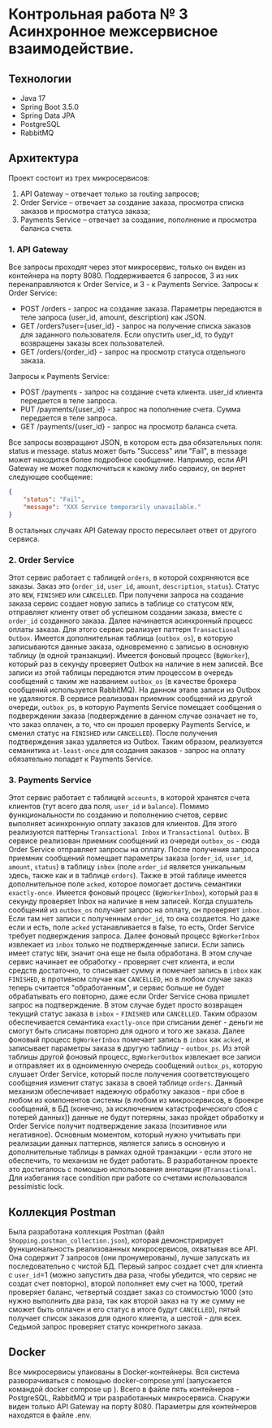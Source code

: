 # Контрольная работа № 3 Асинхронное межсервисное взаимодействие.

## Технологии
- Java 17
- Spring Boot 3.5.0
- Spring Data JPA
- PostgreSQL
- RabbitMQ

## Архитектура
Проект состоит из трех микросервисов:
1.  API Gateway – отвечает только за routing запросов;
2.  Order Service – отвечает за создание заказа, просмотра списка заказов и просмотра статуса заказа;
3.  Payments Service – отвечает за создание, пополнение и просмотра баланса счета. 

### 1. API Gateway
Все запросы проходят через этот микросервис, только он виден из контейнера на порту 8080.
Поддерживается 6 запросов, 3 из них перенаправляются к Order Service, и 3 - к Payments Service.
Запросы к Order Service:
- POST /orders - запрос на создание заказа. Параметры передаются в теле запроса (user_id, amount, description) как JSON.
- GET /orders?user={user_id} - запрос на получение списка заказов для заданного пользователя. Если опустить user_id, то будут возвращены заказы всех пользователей.
- GET /orders/{order_id} - запрос на просмотр статуса отдельного заказа.

Запросы к Payments Service:
- POST /payments - запрос на создание счета клиента. user_id клиента передается в теле запроса.
- PUT /payments/{user_id} - запрос на пополнение счета. Сумма передается в теле запроса.
- GET /payments/{user_id} - запрос на просмотр баланса счета.

Все запросы возвращают JSON, в котором есть два обязательных поля: status и message. status может быть "Success" или "Fail", в message может находится более подробное сообщение. Например, если API Gateway не может подключиться к какому либо сервису, он вернет следующее сообщение:
```JSON
{
    "status": "Fail",
    "message": "XXX Service temporarily unavailable."
}
```
В остальных случаях API Gateway просто пересылает ответ от другого сервиса.

### 2. Order Service
Этот сервис работает с таблицей `orders`, в которой сохряняются все заказы. Заказ это (`order_id`, `user_id`, `amount`, `description`, `status`). Статус это `NEW`, `FINISHED` или `CANCELLED`.
При получени запроса на создание заказа сервис создает новую запись в таблице со статусом `NEW`, отправляет клиенту ответ об успешном создании заказа, вместе с `order_id` созданного заказа.
Далее начинается асинхронный процесс оплаты заказа. Для этого сервис реализует паттерн `Transactional Outbox`. Имеется дополнительная таблица (`outbox_os`), в которую записываются данные заказа,
одновременно с записью в основную таблицу (в одной транзакции). Имеется фоновый процесс (`BgWorker`), который раз в секунду проверяет Outbox на наличие в нем записей. Все записи из этой таблицы
передаются этим процессом в очередь сообщений с таким же названием `outbox_os` (в качестве брокера сообщений используется RabbitMQ). На данном этапе записи из Outbox не удаляются.
В сервисе реализован приемник сообщений из другой очереди, `outbox_ps`, в которую Payments Service помещает сообщения о подверждении заказа (подверждение в данном случае означает не то, что заказ
оплачен, а то, что он прошел проверку Payments Service, и сменил статус на `FINISHED` или `CANCELLED`). После получения подтверждения заказ удаляется из Outbox. Таким образом, реализуется семанитика `at-least-once` для создания заказов - запрос на оплату обязательно попадет к Payments Service.

### 3. Payments Service
Этот сервис работает с таблицей `accounts`, в которой хранятся счета клиентов (тут всего два поля, `user_id` и `balance`). Помимо функциональности по созданию и пополнению счетов, сервис выполняет асинхронную
оплату заказов для клиентов. Для этого реализуются паттерны `Transactional Inbox` и `Transactional Outbox`. В сервисе реализован приемник сообщений из очереди `outbox_os` - сюда Order Service отправляет запросы на оплату. После получения запроса приемник сообщений помещает параметры заказа (`order_id`, `user_id`, `amount`, `status`) в таблицу `inbox` (поле `order_id` является уникальным здесь, также как и в таблице `orders`). Также в этой таблице имеется дополнительное поле `acked`, которое помогает достичь семантики `exactly-once`. Имеется фоновый процесс (`BgWorkerInbox`), который раз в секунду проверяет Inbox на наличие в нем записей. Когда слушатель сообщений из `outbox_os` получает запрос на оплату, он проверяет `inbox`. Если там нет записи с полученным `order_id`, то она создается. Но даже если и есть, поле `acked` устанавливается в false, то есть, Order Service требует подверждения запроса. Далее фоновый процесс `BgWorkerInbox` извлекает из `inbox` только не подтвержденные записи. Если запись имеет статус `NEW`, значит она еще не была обработана. В этом случае сервис начинает ее обработку - проверяет счет клиента, и если средств достаточно, то списывает сумму и помечает запись в `inbox` как `FINISHED`, в противном случае как `CANCELLED`, но в любом случае заказ теперь считается "обработанным", и сервис больше не будет обрабатывать его повторно, даже если Order Service снова пришлет запрос на подтверждение. В этом случае будет просто возвращен текущий статус заказа в `inbox` - `FINISHED` или `CANCELLED`. Таким образом обеспечивается семантика `exactly-once` при списании денег - деньги не смогут быть списаны повторно для одного и того же заказа. Далее фоновый процесс `BgWorkerInbox` помечает запись в `inbox` как `acked`, и записывает параметры заказа в другую таблицу - `outbox_ps`. Из этой таблицы другой фоновый процесс, `BgWorkerOutbox` извлекает все записи и отправляет их в одноименную очередь сообщений `outbox_ps`, которую слушает Order Service, который после получения соответствующего сообщения изменит статус заказа в своей таблице `orders`. Данный механизм обеспечивает надежную обработку заказов - при сбое в любом из компонентов системы (в любом из микросервисов, в броекре сообщений, в БД (конечно, за исключением катастрофического сбоя с потерей данных)) данные не будут потеряны, заказ пройдет обработку и Order Service получит подтверждение заказа (позитивное или негативное). Основным моментом, который нужно учитывать при реализации данных паттернов, является запись в основную и дополнительные таблицы в рамках одной транзакции - если этого не обеспечить, то механизм не будет работать. В разработанном проекте это достигалось с помощью использования аннотации `@Transactional`. Для избегания race condition при работе со счетами использовался pessimistic lock.

## Коллекция Postman
Была разработана коллекция Postman (файл `Shopping.postman_collection.json`), которая демонстририрует функциональность реализованных микросервисов, охватывая все API. Она содержит 7 запросов (они пронумерованы), лучше запускать их последовательно с чистой БД. Первый запрос создает счет для клиента с `user_id`=1 (можно запустить два раза, чтобы убедится, что сервис не создат счет повторно), второй пополняет ему счет на 1000, третий проверяет баланс, четвертый создает заказ со стоимостью 1000 (это нужно выполнить два раза, так как второй заказ на ту же сумму не сможет быть оплачен и его статус в итоге будут `CANCELLED`), пятый получает список заказов для одного клиента, а шестой - для всех. Седьмой запрос проверяет статус конкретного заказа.

## Docker
Все микросервисы упакованы в Docker-контейнеры. Вся система разворачиваться с помощью docker-compose.yml (запускается командой docker compose up ). Всего в файле пять контейнеров - PostgreSQL, 
RabbitMQ и три разработанных микросервиса. Снаружи виден только API Gateway на порту 8080. Параметры для контейнеров находятся в файле .env.